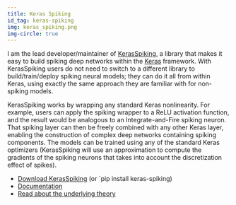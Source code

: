 ```yaml
---
title: Keras Spiking
id_tag: keras-spiking
img: keras_spiking.png
img-circle: true
---
```


I am the lead developer/maintainer of 
[KerasSpiking](https://www.nengo.ai/keras-spiking), a library that makes it easy to 
build spiking deep networks within the [Keras](https://keras.io/) framework. 
With KerasSpiking users do not need to switch to a different library to 
build/train/deploy spiking neural models; they can do it all from within Keras, using 
exactly the same approach they are familiar with for non-spiking models.

KerasSpiking works by wrapping any standard Keras nonlinearity. For example, users can
apply the spiking wrapper to a ReLU activation function, and the result would be
analogous to an Integrate-and-Fire spiking neuron. That spiking layer can then
be freely combined with any other Keras layer, enabling the construction of
complex deep networks containing spiking components. The models can be trained using
any of the standard Keras optimizers (KerasSpiking will use an approximation to
compute the gradients of the spiking neurons that takes into account the discretization
effect of spikes).

* [Download KerasSpiking](https://github.com/nengo/keras-spiking) (or `pip install keras-spiking)
* [Documentation](https://www.nengo.ai/keras-spiking)
* [Read about the underlying theory](https://arxiv.org/pdf/2002.03553.pdf)
